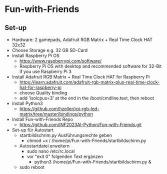 # Fun-with-Friends

## Set-up
+ Hardware: 2 gamepads, Adafruit RGB Matrix + Real Time Clock HAT 32x32
+ Choose Storage e.g. 32 GB SD-Card
+ Install Raspberry Pi OS
  + https://www.raspberrypi.com/software/
  + Raspberry Pi OS with desktop and recommended software for 32-Bit if you use Raspberry Pi 3
+ Install Adafruit RGB Matrix + Real Time Clock HAT for Raspberry Pi
  + https://learn.adafruit.com/adafruit-rgb-matrix-plus-real-time-clock-hat-for-raspberry-pi
  + choose Quality binding
  + add 'isolcpus=3' at the end in the /boot/cmdline.text, then reboot
+ Install Python3
  + https://github.com/hzeller/rpi-rgb-led-matrix/tree/master/bindings/python
+ Install Fun-with-Friends Repo
  + https://github.com/INF2023AI-Python/Fun-with-Friends.git
+ Set-up für Autostart
  + startbildschrim.py Ausführungsrechte geben
    + chmod +x / /home/pi/Fun-with-Friends/startbildschirm.py
  + Autostartdatei erweitern
    + sudo nano /etc/rc.local
    + vor "exit 0" folgenden Text ergänzen
      + python3  /home/pi/Fun-with-Friends/startbildschirm.py &
  + sudo reboot
